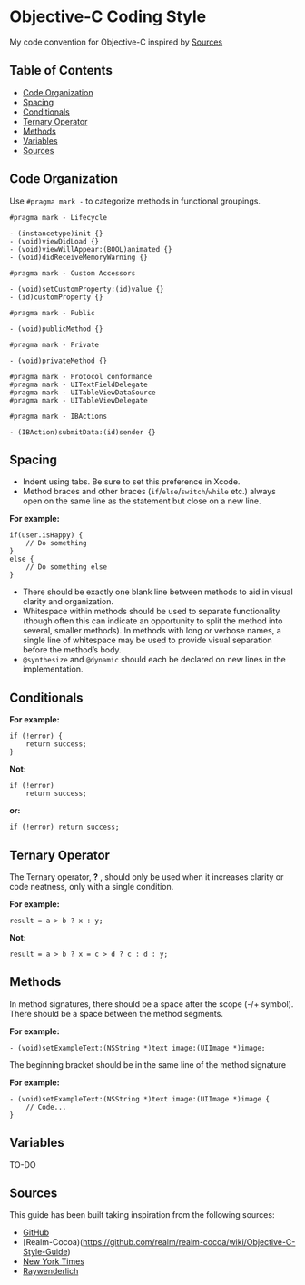 # Objective-C Coding Style

My code convention for Objective-C inspired by [Sources](#sources)

## Table of Contents

* [Code Organization](#code-organization)
* [Spacing](#spacing)
* [Conditionals](#conditionals)
* [Ternary Operator](#ternary-operator)
* [Methods](#methods)
* [Variables](#variables)
* [Sources](#sources)

## Code Organization

Use `#pragma mark -` to categorize methods in functional groupings.

```objc
#pragma mark - Lifecycle

- (instancetype)init {}
- (void)viewDidLoad {}
- (void)viewWillAppear:(BOOL)animated {}
- (void)didReceiveMemoryWarning {}

#pragma mark - Custom Accessors

- (void)setCustomProperty:(id)value {}
- (id)customProperty {}

#pragma mark - Public

- (void)publicMethod {}

#pragma mark - Private

- (void)privateMethod {}

#pragma mark - Protocol conformance
#pragma mark - UITextFieldDelegate
#pragma mark - UITableViewDataSource
#pragma mark - UITableViewDelegate

#pragma mark - IBActions

- (IBAction)submitData:(id)sender {}
```

## Spacing

* Indent using tabs. Be sure to set this preference in Xcode.
* Method braces and other braces (`if`/`else`/`switch`/`while` etc.) always open on the same line as the statement but close on a new line.

**For example:**
```objc
if(user.isHappy) {
    // Do something
}
else {
    // Do something else
}
```
* There should be exactly one blank line between methods to aid in visual clarity and organization.
* Whitespace within methods should be used to separate functionality (though often this can indicate an opportunity to split the method into several, smaller methods). In methods with long or verbose names, a single line of whitespace may be used to provide visual separation before the method’s body.
* `@synthesize` and `@dynamic` should each be declared on new lines in the implementation.

## Conditionals

**For example:**
```objc
if (!error) {
    return success;
}
```
**Not:**
```objc
if (!error)
    return success;
```
**or:**
```objc
if (!error) return success;
```
## Ternary Operator
The Ternary operator, **?** , should only be used when it increases clarity or code neatness, only with a single condition.

**For example:** 
```objc
result = a > b ? x : y;
```
**Not:**
```objc
result = a > b ? x = c > d ? c : d : y;
```

## Methods

In method signatures, there should be a space after the scope (-/+ symbol). There should be a space between the method segments.

**For example:** 
```objc
- (void)setExampleText:(NSString *)text image:(UIImage *)image;
```
The beginning bracket should be in the same line of the method signature

**For example:** 
```objc
- (void)setExampleText:(NSString *)text image:(UIImage *)image {    
    // Code...
}
```

## Variables

TO-DO

## Sources
This guide has been built taking inspiration from the following sources:

* [GitHub](https://github.com/github/objective-c-style-guide)
* [Realm-Cocoa)(https://github.com/realm/realm-cocoa/wiki/Objective-C-Style-Guide)
* [New York Times](https://github.com/NYTimes/objective-c-style-guide) 
* [Raywenderlich](https://github.com/raywenderlich/objective-c-style-guide)
